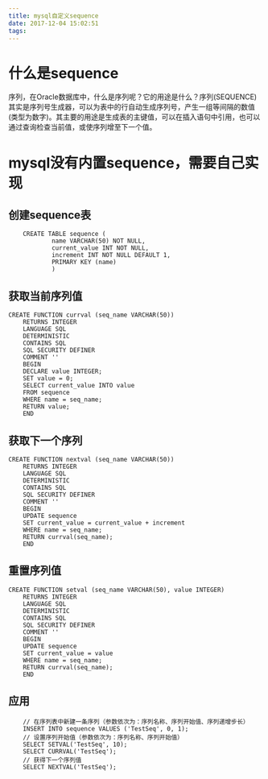 ```yaml
---
title: mysql自定义sequence
date: 2017-12-04 15:02:51
tags:
---
```

# 什么是sequence

序列，在Oracle数据库中，什么是序列呢？它的用途是什么？序列(SEQUENCE)其实是序列号生成器，可以为表中的行自动生成序列号，产生一组等间隔的数值(类型为数字)。其主要的用途是生成表的主键值，可以在插入语句中引用，也可以通过查询检查当前值，或使序列增至下一个值。

# mysql没有内置sequence，需要自己实现

## 创建sequence表

```
    CREATE TABLE sequence (
            name VARCHAR(50) NOT NULL,
            current_value INT NOT NULL,
            increment INT NOT NULL DEFAULT 1,
            PRIMARY KEY (name)
            )
```

## 获取当前序列值

```
CREATE FUNCTION currval (seq_name VARCHAR(50))
    RETURNS INTEGER
    LANGUAGE SQL
    DETERMINISTIC
    CONTAINS SQL
    SQL SECURITY DEFINER
    COMMENT ''
    BEGIN
    DECLARE value INTEGER;
    SET value = 0;
    SELECT current_value INTO value
    FROM sequence
    WHERE name = seq_name;
    RETURN value;
    END
```

## 获取下一个序列

```
CREATE FUNCTION nextval (seq_name VARCHAR(50))
    RETURNS INTEGER
    LANGUAGE SQL
    DETERMINISTIC
    CONTAINS SQL
    SQL SECURITY DEFINER
    COMMENT ''
    BEGIN
    UPDATE sequence
    SET current_value = current_value + increment
    WHERE name = seq_name;
    RETURN currval(seq_name);
    END
```

## 重置序列值

```
CREATE FUNCTION setval (seq_name VARCHAR(50), value INTEGER)
    RETURNS INTEGER
    LANGUAGE SQL
    DETERMINISTIC
    CONTAINS SQL
    SQL SECURITY DEFINER
    COMMENT ''
    BEGIN
    UPDATE sequence
    SET current_value = value
    WHERE name = seq_name;
    RETURN currval(seq_name);
    END
```

## 应用

```
    // 在序列表中新建一条序列（参数依次为：序列名称、序列开始值、序列递增步长）
    INSERT INTO sequence VALUES ('TestSeq', 0, 1);
    // 设置序列开始值（参数依次为：序列名称、序列开始值）
    SELECT SETVAL('TestSeq', 10);
    SELECT CURRVAL('TestSeq');
    // 获得下一个序列值
    SELECT NEXTVAL('TestSeq');
```

